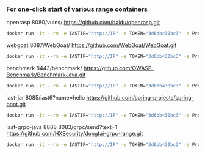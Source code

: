 ### For one-click start of various range containers

openrasp 8080/vulns/   https://github.com/baidu/openrasp.git
```cmd
docker run -it --rm -e IASTIP="http://IP" -e TOKEN="3d6bb430bc3" -e ProjectName="openrasp" registry.cn-hangzhou.aliyuncs.com/tscuite/bachang:openrasp-v9
```

webgoat 8087/WebGoat/   https://github.com/WebGoat/WebGoat.git
```cmd
docker run -it --rm -e IASTIP="http://IP" -e TOKEN="3d6bb430bc3" -e ProjectName="webgoat" registry.cn-hangzhou.aliyuncs.com/tscuite/bachang:webgoat-v9
```

benchmark 8443/benchmark/   https://github.com/OWASP-Benchmark/BenchmarkJava.git
```cmd
docker run -it --rm -e IASTIP="http://IP" -e TOKEN="3d6bb430bc3" -e ProjectName="benchmark" registry.cn-hangzhou.aliyuncs.com/tscuite/bachang:benchmark-v9
```

iast-jar 8085/iast6\?name=hello  https://github.com/spring-projects/spring-boot.git
```cmd
docker run -it --rm -e IASTIP="http://IP" -e TOKEN="3d6bb430bc3" -e ProjectName="iast-jar" registry.cn-hangzhou.aliyuncs.com/tscuite/bachang:iast-jar-v9
```

iast-grpc-java 8888 8083/grpc/send?text=1  https://github.com/HXSecurity/dongtai-grpc-range.git
```cmd
docker run -it --rm -e IASTIP="http://IP" -e TOKEN="3d6bb430bc3" -e ProjectName="iast-grpc-java" registry.cn-hangzhou.aliyuncs.com/tscuite/bachang:iast-grpc-java-v9
```